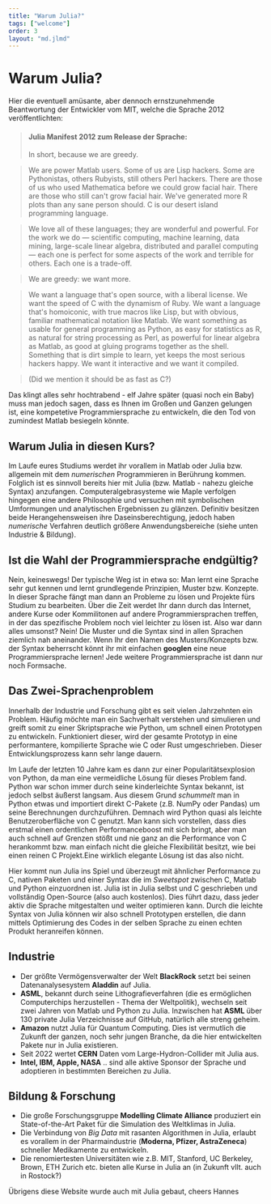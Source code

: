 ```yaml
---
title: "Warum Julia?"
tags: ["welcome"]
order: 3
layout: "md.jlmd"
---
```


# Warum Julia?

Hier die eventuell amüsante, aber dennoch ernstzunehmende Beantwortung der Entwickler vom MIT, welche die Sprache 2012 veröffentlichten:

> #### Julia Manifest 2012 zum Release der Sprache:
> In short, because we are greedy.

> We are power Matlab users. Some of us are Lisp hackers. Some are Pythonistas, others Rubyists, still others Perl hackers. There are those of us who used Mathematica before we could grow facial hair. There are those who still can't grow facial hair. We've generated more R plots than any sane person should. C is our desert island programming language.

> We love all of these languages; they are wonderful and powerful. For the work we do — scientific computing, machine learning, data mining, large-scale linear algebra, distributed and parallel computing — each one is perfect for some aspects of the work and terrible for others. Each one is a trade-off.

> We are greedy: we want more.

> We want a language that's open source, with a liberal license. We want the speed of C with the dynamism of Ruby. We want a language that's homoiconic, with true macros like Lisp, but with obvious, familiar mathematical notation like Matlab. We want something as usable for general programming as Python, as easy for statistics as R, as natural for string processing as Perl, as powerful for linear algebra as Matlab, as good at gluing programs together as the shell. Something that is dirt simple to learn, yet keeps the most serious hackers happy. We want it interactive and we want it compiled.

> (Did we mention it should be as fast as C?)

Das klingt alles sehr hochtrabend - elf Jahre später (quasi noch ein Baby) muss man jedoch sagen, dass es Ihnen im Großen und Ganzen gelungen ist, eine kompetetive Programmiersprache zu entwickeln, die den Tod von zumindest Matlab besiegeln könnte. 


## Warum Julia in diesen Kurs?

Im Laufe eures Studiums werdet ihr vorallem in Matlab oder Julia bzw. allgemein mit dem *numerischen* Programmieren in Berührung kommen. Folglich ist es sinnvoll bereits hier mit Julia (bzw. Matlab - nahezu gleiche Syntax) anzufangen. Computeralgebrasysteme wie Maple verfolgen hingegen eine andere Philosophie und versuchen mit symbolischen Umformungen und analytischen Ergebnissen zu glänzen. Definitiv besitzen beide Herangehensweisen ihre Daseinsberechtigung, jedoch haben *numerische* Verfahren deutlich größere Anwendungsbereiche (siehe unten Industrie & Bildung).

## Ist die Wahl der Programmiersprache endgültig?

Nein, keineswegs! Der typische Weg ist in etwa so: Man lernt eine Sprache sehr gut kennen und lernt grundlegende Prinzipien, Muster bzw. Konzepte. In dieser Sprache fängt man dann an Probleme zu lösen und Projekte fürs Studium zu bearbeiten. Über die Zeit werdet Ihr dann durch das Internet, andere Kurse oder Kommilitonen auf andere Programmiersprachen treffen, in der das spezifische Problem noch viel leichter zu lösen ist. Also war dann alles umsonst? Nein! Die Muster und die Syntax sind in allen Sprachen ziemlich nah aneinander. Wenn Ihr den Namen des Musters/Konzepts bzw. der Syntax beherrscht könnt ihr mit einfachen **googlen** eine neue Programmiersprache lernen! Jede weitere Programmiersprache ist dann nur noch Formsache. 


## Das Zwei-Sprachenproblem

Innerhalb der Industrie und Forschung gibt es seit vielen Jahrzehnten ein Problem. Häufig möchte man ein Sachverhalt verstehen und simulieren und greift somit zu einer Skriptsprache wie Python, um schnell einen Prototypen zu entwickeln. Funktioniert dieser, wird der gesamte Prototyp in eine performantere, kompilierte Sprache wie C oder Rust umgeschrieben. Dieser Entwicklungsprozess kann sehr lange dauern. 

Im Laufe der letzten 10 Jahre kam es dann zur einer Popularitätsexplosion von Python, da man eine vermeidliche Lösung für dieses Problem fand. Python war schon immer durch seine kinderleichte Syntax bekannt, ist jedoch selbst äußerst langsam. Aus diesem Grund *schummelt* man in Python etwas und importiert direkt C-Pakete (z.B. NumPy oder Pandas) um seine Berechnungen durchzuführen. Demnach wird Python quasi als leichte Benutzeroberfläche von C genutzt. Man kann sich vorstellen, dass dies erstmal einen ordentlichen Performanceboost mit sich bringt, aber man auch schnell auf Grenzen stößt und nie ganz an die Performance von C herankommt bzw. man einfach nicht die gleiche Flexibilität besitzt, wie bei einen reinen C Projekt.Eine wirklich elegante Lösung ist das also nicht. 

Hier kommt nun Julia ins Spiel und überzeugt mit ähnlicher Performance zu C, nativen Paketen und einer Syntax die im *Sweetspot* zwischen C, Matlab und Python einzuordnen ist. Julia ist in Julia selbst und C geschrieben und vollständig Open-Source (also auch kostenlos). Dies führt dazu, dass jeder aktiv die Sprache mitgestalten und weiter optimieren kann. Durch die leichte Syntax von Julia können wir also schnell Prototypen erstellen, die dann mittels Optimierung des Codes in der selben Sprache zu einen echten Produkt heranreifen können. 

## Industrie

+ Der größte Vermögensverwalter der Welt **BlackRock** setzt bei seinen Datenanalysesystem **Aladdin** auf Julia.
+ **ASML**, bekannt durch seine Lithografieverfahren (die es ermöglichen Computerchips herzustellen - Thema der Weltpolitik), wechseln seit zwei Jahren von Matlab und Python zu Julia. Inzwischen hat **ASML** über 130 private Julia Verzeichnisse auf GitHub, natürlich alle streng geheim.
+ **Amazon** nutzt Julia für Quantum Computing. Dies ist vermutlich die Zukunft der ganzen, noch sehr jungen Branche, da die hier entwickelten Pakete nur in Julia existieren.
+ Seit 2022 wertet **CERN** Daten vom Large-Hydron-Collider mit Julia aus.
+ **Intel, IBM, Apple, NASA** .. sind alle aktive Sponsor der Sprache und adoptieren in bestimmten Bereichen zu Julia. 

 
## Bildung & Forschung 

+ Die große Forschungsgruppe **Modelling Climate Alliance** produziert ein State-of-the-Art Paket für die Simulation des Weltklimas in Julia.
+ Die Verbindung von *Big Data* mit rasanten Algorithmen in Julia, erlaubt es vorallem in der Pharmaindustrie (**Moderna, Pfizer, AstraZeneca**) schneller Medikamente zu entwickeln.
+ Die renomiertesten Universitäten wie z.B. MIT, Stanford, UC Berkeley, Brown, ETH Zurich etc. bieten alle Kurse in Julia an (in Zukunft vllt. auch in Rostock?)

Übrigens diese Website wurde auch mit Julia gebaut, cheers Hannes